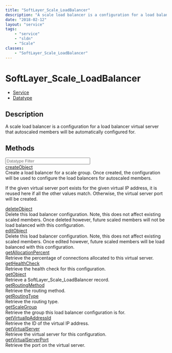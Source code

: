 ```yaml
---
title: "SoftLayer_Scale_LoadBalancer"
description: "A scale load balancer is a configuration for a load balancer virtual server that autoscaled members will be automaticall... "
date: "2018-02-12"
layout: "service"
tags:
    - "service"
    - "sldn"
    - "Scale"
classes:
    - "SoftLayer_Scale_LoadBalancer"
---
```

# SoftLayer_Scale_LoadBalancer
<div id='service-datatype'>
    <ul id='sldn-reference-tabs'>
    <li id='service'> <a href='/reference/services/SoftLayer_Scale_LoadBalancer' >Service</a></li>    <li id='datatype'> <a href='/reference/datatypes/SoftLayer_Scale_LoadBalancer' >Datatype</a></li>
    </ul>
</div>

## Description
A scale load balancer is a configuration for a load balancer virtual server that autoscaled members will be automatically configured for. 



        
<div id="properties" class="content">
    <h2>Methods</h2>
    <div class="view-filters">
        <div class="clearfix">
            <div class="search-input-box">
                <input placeholder="Datatype Filter" onkeyup="titleSearch(inputId='edit-combine', divId='method-div', elementClass='method-row')" 
                    type="text" id="edit-combine" value="" size="30" maxlength="128" class="form-text">
            </div>
        </div>
    </div>
    <div id="method-div">
            <div class="method-row">
                        <span class='view-field-title'><a href='/reference/services/SoftLayer_Scale_LoadBalancer/createObject'> createObject</a> </span>
            <div class='views-field-body'>Create a load balancer for a scale group. Once created, the configuration will be used to configure the load balancers for autoscaled members. 

If the given virtual server port exists for the given virtual IP address, it is reused here if all the other values match. Otherwise, the virtual server port will be created. </div>
        </div>
            <div class="method-row">
                        <span class='view-field-title'><a href='/reference/services/SoftLayer_Scale_LoadBalancer/deleteObject'> deleteObject</a> </span>
            <div class='views-field-body'>Delete this load balancer configuration. Note, this does not affect existing scaled members. Once deleted however, future scaled members will not be load balanced with this configuration. </div>
        </div>
            <div class="method-row">
                        <span class='view-field-title'><a href='/reference/services/SoftLayer_Scale_LoadBalancer/editObject'> editObject</a> </span>
            <div class='views-field-body'>Delete this load balancer configuration. Note, this does not affect existing scaled members. Once edited however, future scaled members will be load balanced with this configuration. </div>
        </div>
            <div class="method-row">
                        <span class='view-field-title'><a href='/reference/services/SoftLayer_Scale_LoadBalancer/getAllocationPercent'> getAllocationPercent</a> </span>
            <div class='views-field-body'>Retrieve the percentage of connections allocated to this virtual server.</div>
        </div>
            <div class="method-row">
                        <span class='view-field-title'><a href='/reference/services/SoftLayer_Scale_LoadBalancer/getHealthCheck'> getHealthCheck</a> </span>
            <div class='views-field-body'>Retrieve the health check for this configuration.</div>
        </div>
            <div class="method-row">
                        <span class='view-field-title'><a href='/reference/services/SoftLayer_Scale_LoadBalancer/getObject'> getObject</a> </span>
            <div class='views-field-body'>Retrieve a SoftLayer_Scale_LoadBalancer record.</div>
        </div>
            <div class="method-row">
                        <span class='view-field-title'><a href='/reference/services/SoftLayer_Scale_LoadBalancer/getRoutingMethod'> getRoutingMethod</a> </span>
            <div class='views-field-body'>Retrieve the routing method.</div>
        </div>
            <div class="method-row">
                        <span class='view-field-title'><a href='/reference/services/SoftLayer_Scale_LoadBalancer/getRoutingType'> getRoutingType</a> </span>
            <div class='views-field-body'>Retrieve the routing type.</div>
        </div>
            <div class="method-row">
                        <span class='view-field-title'><a href='/reference/services/SoftLayer_Scale_LoadBalancer/getScaleGroup'> getScaleGroup</a> </span>
            <div class='views-field-body'>Retrieve the group this load balancer configuration is for.</div>
        </div>
            <div class="method-row">
                        <span class='view-field-title'><a href='/reference/services/SoftLayer_Scale_LoadBalancer/getVirtualIpAddressId'> getVirtualIpAddressId</a> </span>
            <div class='views-field-body'>Retrieve the ID of the virtual IP address.</div>
        </div>
            <div class="method-row">
                        <span class='view-field-title'><a href='/reference/services/SoftLayer_Scale_LoadBalancer/getVirtualServer'> getVirtualServer</a> </span>
            <div class='views-field-body'>Retrieve the virtual server for this configuration.</div>
        </div>
            <div class="method-row">
                        <span class='view-field-title'><a href='/reference/services/SoftLayer_Scale_LoadBalancer/getVirtualServerPort'> getVirtualServerPort</a> </span>
            <div class='views-field-body'>Retrieve the port on the virtual server.</div>
        </div>
        </div>
</div>

